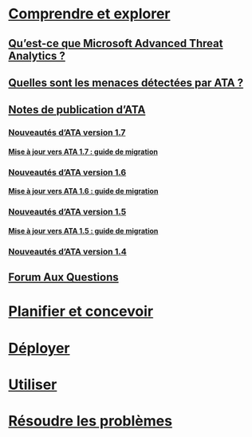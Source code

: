 # [Comprendre et explorer](what-is-ata.md)
## [Qu’est-ce que Microsoft Advanced Threat Analytics ?](what-is-ata.md)
## [Quelles sont les menaces détectées par ATA ?](ata-threats.md)
## [Notes de publication d’ATA](ata-release-notes.md)
### [Nouveautés d’ATA version 1.7](whats-new-version-1.7.md)
#### [Mise à jour vers ATA 1.7 : guide de migration](ata-update-1.7-migration-guide.md)
### [Nouveautés d’ATA version 1.6](whats-new-version-1.6.md)
#### [Mise à jour vers ATA 1.6 : guide de migration](ata-update-1.6-migration-guide.md)
### [Nouveautés d’ATA version 1.5](whats-new-version-1.5.md)
#### [Mise à jour vers ATA 1.5 : guide de migration](ata-update-1.5-migration-guide.md)
### [Nouveautés d’ATA version 1.4](whats-new-version-1.4.md)
## [Forum Aux Questions](ata-technical-faq.md)
# [Planifier et concevoir](/advanced-threat-analytics/plan-design/ata-architecture)
# [Déployer](/advanced-threat-analytics/deploy-use/preinstall-ata)
# [Utiliser](/advanced-threat-analytics/deploy-use/operate-ata)
# [Résoudre les problèmes](/advanced-threat-analytics/troubleshoot/troubleshooting-ata-known-errors)


<!--HONumber=Oct16_HO5-->



